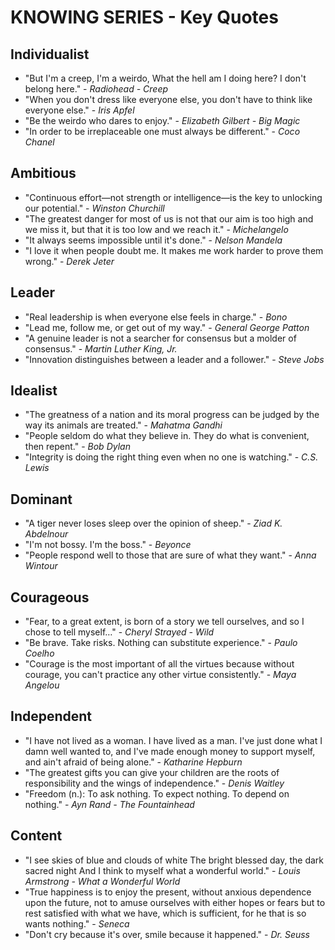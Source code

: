 # KNOWING SERIES - Key Quotes

## Individualist
- "But I'm a creep, I'm a weirdo, What the hell am I doing here? I don't belong here." - *Radiohead - Creep*
- "When you don't dress like everyone else, you don't have to think like everyone else." - *Iris Apfel*
- "Be the weirdo who dares to enjoy." - *Elizabeth Gilbert - Big Magic*
- "In order to be irreplaceable one must always be different." - *Coco Chanel*

## Ambitious
- "Continuous effort—not strength or intelligence—is the key to unlocking our potential." - *Winston Churchill*
- "The greatest danger for most of us is not that our aim is too high and we miss it, but that it is too low and we reach it." - *Michelangelo*
- "It always seems impossible until it's done." - *Nelson Mandela*
- "I love it when people doubt me. It makes me work harder to prove them wrong." - *Derek Jeter*

## Leader
- "Real leadership is when everyone else feels in charge." - *Bono*
- "Lead me, follow me, or get out of my way." - *General George Patton*
- "A genuine leader is not a searcher for consensus but a molder of consensus." - *Martin Luther King, Jr.*
- "Innovation distinguishes between a leader and a follower." - *Steve Jobs*

## Idealist
- "The greatness of a nation and its moral progress can be judged by the way its animals are treated." - *Mahatma Gandhi*
- "People seldom do what they believe in. They do what is convenient, then repent." - *Bob Dylan*
- "Integrity is doing the right thing even when no one is watching." - *C.S. Lewis*

## Dominant
- "A tiger never loses sleep over the opinion of sheep." - *Ziad K. Abdelnour*
- "I'm not bossy. I'm the boss." - *Beyonce*
- "People respond well to those that are sure of what they want." - *Anna Wintour*

## Courageous
- "Fear, to a great extent, is born of a story we tell ourselves, and so I chose to tell myself…" - *Cheryl Strayed - Wild*
- "Be brave. Take risks. Nothing can substitute experience." - *Paulo Coelho*
- "Courage is the most important of all the virtues because without courage, you can't practice any other virtue consistently." - *Maya Angelou*

## Independent
- "I have not lived as a woman. I have lived as a man. I've just done what I damn well wanted to, and I've made enough money to support myself, and ain't afraid of being alone." - *Katharine Hepburn*
- "The greatest gifts you can give your children are the roots of responsibility and the wings of independence." - *Denis Waitley*
- "Freedom (n.): To ask nothing. To expect nothing. To depend on nothing." - *Ayn Rand - The Fountainhead*

## Content
- "I see skies of blue and clouds of white The bright blessed day, the dark sacred night And I think to myself what a wonderful world." - *Louis Armstrong - What a Wonderful World*
- "True happiness is to enjoy the present, without anxious dependence upon the future, not to amuse ourselves with either hopes or fears but to rest satisfied with what we have, which is sufficient, for he that is so wants nothing." - *Seneca*
- "Don't cry because it's over, smile because it happened." - *Dr. Seuss*
